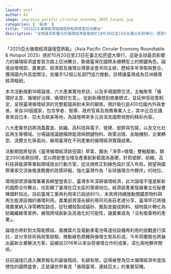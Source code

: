 ```yaml
---
layout: post
author: AI
image: img/asia_pacific_circular_economy_2025_taipei.jpg
categories: [ '經濟' ]
title: "2025亞太循環經濟論壇暨熱點將首登亞洲舞台"
description: "全球最具影響力的循環經濟盛會將於10月20日至23日在臺北松菸舉行，匯聚來自30國逾400位與會者，涵蓋18場論壇、六大產業參訪及多場國際交流，發表《臺灣循環經濟路徑圖》草案，展現臺灣在永續轉型與循環經濟上的國際領導地位。"
---
```

「2025亞太循環經濟論壇暨熱點」（Asia Pacific Circular Economy Roundtable & Hotspot 2025）將於10月20日至23日在臺北松菸盛大舉行，這是全球最具影響力的循環經濟盛會首次踏上亞洲舞台，象徵臺灣在國際永續轉型上的關鍵角色。論壇由環境部、農業部、經濟部及循環台灣基金會共同主辦，歷經多年爭取與整合，獲得國內外高度關注，並攜手52個公私部門協力推動，目標讓臺灣成為亞洲循環經濟樞紐。

本次活動規劃18場論壇、六大產業實地參訪，以及多場國際交流，主軸聚焦「循環好主意、循環好治理、循環好生意」，從創新構想到商業模式，並延伸至政策制定，呈現臺灣循環經濟的完整藍圖與對未來的願景。預計吸引逾400位國內外與會者，來自30個國家，包含學者、智庫、政府官員及商務專業人士，其中近百位講者來自日本、亞太及歐美等地，為論壇帶來多元且深具國際視野的精彩內容。

六大產業參訪將涵蓋農食、紡織、高科技與電子、營建、塑膠與包裝，以及文化社區再生等領域。分場論壇議題橫跨能源與關鍵物料、政策治理、金融機制、企業轉型、消費文化等面向，展現臺灣在不同產業的循環經濟實踐成果。

活動期間將發表《臺灣循環經濟路徑圖》草案，藉由「淨零×循環」雙軸驅動，鎖定2050長期目標，並以跨部會治理及產業創新藍圖為基礎，針對塑膠、紡織、高科技與能源等重點領域提出行動方案，從法規修正到綠色設計深入布局，期望與國際專家交流後推進務實的政策研擬，強化臺灣作為「全球循環合作夥伴」的地位。

環境部資源循環署署長賴瑩瑩表示，臺灣多年深耕循環經濟，此次論壇不僅是嶄新的國際合作舞台，也彰顯了臺灣在亞太區的領導地位。經濟部產業發展署主任秘書陳國軒指出，目前臺灣工業再利用率已超過80%，未來將持續推動關鍵原物料與再生能源設備的循環利用。農業部資源永續利用司司長莊老達分享，臺灣早已將循環農業納入淨零轉型路徑，從牡蠣殼製成貓砂、鳳梨皮變成飼料、植物葉片轉化為紡織纖維等案例，展現跨域創新及高值化的可能性，讓農業成為「沒有廢棄物的產業」。

論壇亦將針對太陽能模組、風機葉片及電動車電池等退役設備再利用的挑戰進行探討，並分享技術與政策經驗，推動綠色商機與循環生態系形成。今年荷蘭館也將展出最新企業解決方案，延續自2016年以來台荷循環合作的成果，深化兩地夥伴關係。

目前論壇已進入購票報名的最後階段，名額有限，這場被譽為亞太循環經濟年度指標性的國際盛會，正是讓世界看見「循環臺灣，連結亞太」的重要契機。